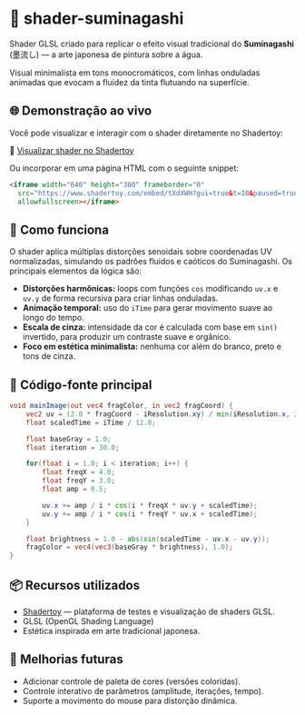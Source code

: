 # 🎨 shader-suminagashi

Shader GLSL criado para replicar o efeito visual tradicional do **Suminagashi** (墨流し) — a arte japonesa de pintura sobre a água.

Visual minimalista em tons monocromáticos, com linhas onduladas animadas que evocam a fluidez da tinta flutuando na superfície.

## 🌐 Demonstração ao vivo

Você pode visualizar e interagir com o shader diretamente no Shadertoy:

🔗 [Visualizar shader no Shadertoy](https://www.shadertoy.com/view/tXdXWH)

Ou incorporar em uma página HTML com o seguinte snippet:

```html
<iframe width="640" height="360" frameborder="0"
  src="https://www.shadertoy.com/embed/tXdXWH?gui=true&t=10&paused=true&muted=false"
  allowfullscreen></iframe>
```

## 🧠 Como funciona

O shader aplica múltiplas distorções senoidais sobre coordenadas UV normalizadas, simulando os padrões fluidos e caóticos do Suminagashi. Os principais elementos da lógica são:

- **Distorções harmônicas:** loops com funções `cos` modificando `uv.x` e `uv.y` de forma recursiva para criar linhas onduladas.
- **Animação temporal:** uso do `iTime` para gerar movimento suave ao longo do tempo.
- **Escala de cinza:** intensidade da cor é calculada com base em `sin()` invertido, para produzir um contraste suave e orgânico.
- **Foco em estética minimalista:** nenhuma cor além do branco, preto e tons de cinza.

## 📄 Código-fonte principal

```glsl
void mainImage(out vec4 fragColor, in vec2 fragCoord) {
    vec2 uv = (2.0 * fragCoord - iResolution.xy) / min(iResolution.x, iResolution.y);
    float scaledTime = iTime / 12.0;

    float baseGray = 1.0;
    float iteration = 30.0;

    for(float i = 1.0; i < iteration; i++) {
        float freqX = 4.0;
        float freqY = 3.0;
        float amp = 0.5;

        uv.x += amp / i * cos(i * freqX * uv.y + scaledTime);
        uv.y += amp / i * cos(i * freqY * uv.x + scaledTime);
    }

    float brightness = 1.0 - abs(sin(scaledTime - uv.x - uv.y));
    fragColor = vec4(vec3(baseGray * brightness), 1.0);
}
```

## 📦 Recursos utilizados

- [Shadertoy](https://www.shadertoy.com/) — plataforma de testes e visualização de shaders GLSL.
- GLSL (OpenGL Shading Language)
- Estética inspirada em arte tradicional japonesa.

## 🚧 Melhorias futuras

- Adicionar controle de paleta de cores (versões coloridas).
- Controle interativo de parâmetros (amplitude, iterações, tempo).
- Suporte a movimento do mouse para distorção dinâmica.
